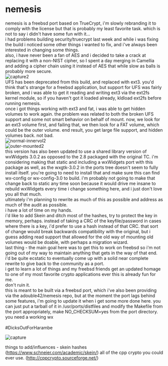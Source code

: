 # nemesis
nemesis is a freebsd port based on TrueCrypt, i'm slowly rebranding it to comply with the license but that is probably my least favorite task. which is not to say i didn't have some fun with it...<br>
i had problems building security/truecrypt last week and while i was fixing the build i noticed some other things i wanted to fix, and i've always been interested in changing some things.<br>
also, i have never been a fan of AES and i decided to take a crack at replacing it with a non-NIST cipher, so I spent a day merging in Camellia and adding a cipher chain using it instead of AES that while slow as balls is probably more secure.<br>
![capture2](https://cloud.githubusercontent.com/assets/22229007/18573416/36651456-7b91-11e6-9128-2e220f834c5a.png)<br>
UFS has been deprecated from this build, and replaced with ext3. you'd think that's strange for a freebsd application, but support for UFS was fairly broken, and i was able to get it reading and writing ext3 via the ext2fs kernel module, so if you haven't got it loaded already, kldload ext2fs before running nemesis.<br>
once i got things working with ext3 and fat, i was able to get hidden volumes to work again. the problem was related to both the broken UFS support and some not smart behavior on behalf of mount. now, we look for an ext3 volume first, and failing that, we then look for a FAT volume, which could be the outer volume. end result, you get large file support, and hidden volumes back. not bad.<br>
![normal-innervol2](https://cloud.githubusercontent.com/assets/22229007/18756831/5e0f18f2-80bf-11e6-86ae-99b8597a2b77.png)<br>
![outer-mounted2](https://cloud.githubusercontent.com/assets/22229007/18756885/9328a940-80bf-11e6-9fb0-b482d9e11c62.png)<br>
this version has also been updated to use a shared library version of wxWidgets 3.0.2 as opposed to the 2.8 packaged with the original TC. i'm considering making that static and including a wxWidgets port with this package as well, as the wxgtk-3.0.2 in the ports tree doesn't seem to fully install itself. you're going to need to install that and make sure this can find wx-config or wx-config-3.0 to build. i'm probably not going to make that change back to static any time soon because it would drive me insane to rebuild wxWidgets every time i change something here, and i just don't love you all that much.<br>
ultimately i'm planning to rewrite as much of this as possible and address as much of the audit as possible.<br>
i have a lot of time on my hands.<br>
i'd like to add Skein and ditch most of the hashes, try to protect the key in memory, perhaps. instead of taking a CRC of the keyfile/password in cases where there is a key, i'd prefer to use a hash instead of that CRC. that sort of change would break backwards compatibility with the original, but i guess adding read support that allowed for the old way of mounting old volumes would be doable, with perhaps a migration wizard. <br>
last thing - the main goal here was to get this to work on freebsd so i'm not going out of my way to maintain anything that gets in the way of that end.<br>
i'd be quite ecstatic to eventually come up with a solid near complete rewrite to give back to the community as a port.<br>
i get to learn a lot of things and my freebsd friends get an updated homage to one of my most favorite crypto applications ever
this is already fun for me.<br>
don't ruin it.
<br>
this is meant to be built via a freebsd port, which i've also been providing via the adouble42/nemesis repo, but at the moment the port lags behind some features, i'm going to update it when i get some more done here. you can just put a tarball of it in /usr/ports/distfiles and modify the Makefile from the port appropriately, make NO_CHECKSUM=yes from the port directory. you need a working wx<br>
<br>
#DicksOutForHarambe

![capture](https://cloud.githubusercontent.com/assets/22229007/18573392/06267938-7b91-11e6-867b-3a7a281830b4.png)

things to add/influences - skein hashes
(https://www.schneier.com/academic/skein/)
all of the cpp crypto you could ever use.
(http://cppcrypto.sourceforge.net/)
